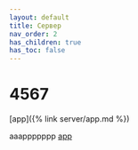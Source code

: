 ```yaml
---
layout: default
title: Сервер
nav_order: 2
has_children: true
has_toc: false
---
```


# 4567
[app]({% link server/app.md %}) 

aaappppppp [app](@/server/app.md)